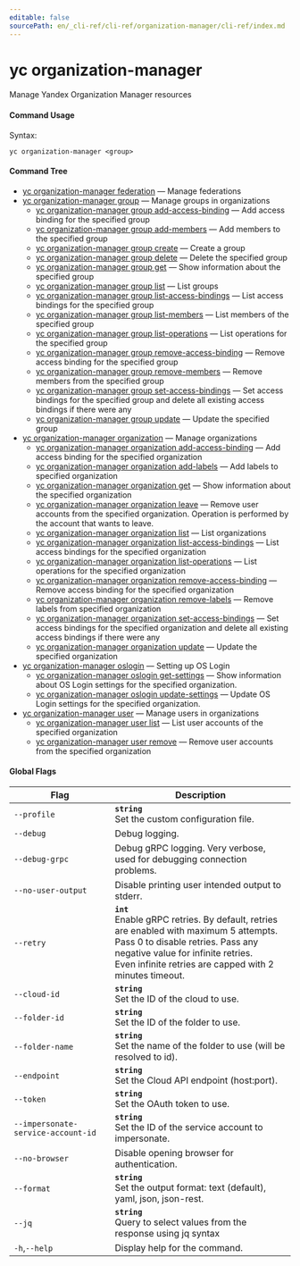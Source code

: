 ```yaml
---
editable: false
sourcePath: en/_cli-ref/cli-ref/organization-manager/cli-ref/index.md
---
```


# yc organization-manager

Manage Yandex Organization Manager resources

#### Command Usage

Syntax: 

`yc organization-manager <group>`

#### Command Tree

- [yc organization-manager federation](federation/index.md) — Manage federations
- [yc organization-manager group](group/index.md) — Manage groups in organizations
	- [yc organization-manager group add-access-binding](group/add-access-binding.md) — Add access binding for the specified group
	- [yc organization-manager group add-members](group/add-members.md) — Add members to the specified group
	- [yc organization-manager group create](group/create.md) — Create a group
	- [yc organization-manager group delete](group/delete.md) — Delete the specified group
	- [yc organization-manager group get](group/get.md) — Show information about the specified group
	- [yc organization-manager group list](group/list.md) — List groups
	- [yc organization-manager group list-access-bindings](group/list-access-bindings.md) — List access bindings for the specified group
	- [yc organization-manager group list-members](group/list-members.md) — List members of the specified group
	- [yc organization-manager group list-operations](group/list-operations.md) — List operations for the specified group
	- [yc organization-manager group remove-access-binding](group/remove-access-binding.md) — Remove access binding for the specified group
	- [yc organization-manager group remove-members](group/remove-members.md) — Remove members from the specified group
	- [yc organization-manager group set-access-bindings](group/set-access-bindings.md) — Set access bindings for the specified group and delete all existing access bindings if there were any
	- [yc organization-manager group update](group/update.md) — Update the specified group
- [yc organization-manager organization](organization/index.md) — Manage organizations
	- [yc organization-manager organization add-access-binding](organization/add-access-binding.md) — Add access binding for the specified organization
	- [yc organization-manager organization add-labels](organization/add-labels.md) — Add labels to specified organization
	- [yc organization-manager organization get](organization/get.md) — Show information about the specified organization
	- [yc organization-manager organization leave](organization/leave.md) — Remove user accounts from the specified organization. Operation is performed by the account that wants to leave.
	- [yc organization-manager organization list](organization/list.md) — List organizations
	- [yc organization-manager organization list-access-bindings](organization/list-access-bindings.md) — List access bindings for the specified organization
	- [yc organization-manager organization list-operations](organization/list-operations.md) — List operations for the specified organization
	- [yc organization-manager organization remove-access-binding](organization/remove-access-binding.md) — Remove access binding for the specified organization
	- [yc organization-manager organization remove-labels](organization/remove-labels.md) — Remove labels from specified organization
	- [yc organization-manager organization set-access-bindings](organization/set-access-bindings.md) — Set access bindings for the specified organization and delete all existing access bindings if there were any
	- [yc organization-manager organization update](organization/update.md) — Update the specified organization
- [yc organization-manager oslogin](oslogin/index.md) — Setting up OS Login
	- [yc organization-manager oslogin get-settings](oslogin/get-settings.md) — Show information about OS Login settings for the specified organization.
	- [yc organization-manager oslogin update-settings](oslogin/update-settings.md) — Update OS Login settings for the specified organization.
- [yc organization-manager user](user/index.md) — Manage users in organizations
	- [yc organization-manager user list](user/list.md) — List user accounts of the specified organization
	- [yc organization-manager user remove](user/remove.md) — Remove user accounts from the specified organization

#### Global Flags

| Flag | Description |
|----|----|
|`--profile`|<b>`string`</b><br/>Set the custom configuration file.|
|`--debug`|Debug logging.|
|`--debug-grpc`|Debug gRPC logging. Very verbose, used for debugging connection problems.|
|`--no-user-output`|Disable printing user intended output to stderr.|
|`--retry`|<b>`int`</b><br/>Enable gRPC retries. By default, retries are enabled with maximum 5 attempts.<br/>Pass 0 to disable retries. Pass any negative value for infinite retries.<br/>Even infinite retries are capped with 2 minutes timeout.|
|`--cloud-id`|<b>`string`</b><br/>Set the ID of the cloud to use.|
|`--folder-id`|<b>`string`</b><br/>Set the ID of the folder to use.|
|`--folder-name`|<b>`string`</b><br/>Set the name of the folder to use (will be resolved to id).|
|`--endpoint`|<b>`string`</b><br/>Set the Cloud API endpoint (host:port).|
|`--token`|<b>`string`</b><br/>Set the OAuth token to use.|
|`--impersonate-service-account-id`|<b>`string`</b><br/>Set the ID of the service account to impersonate.|
|`--no-browser`|Disable opening browser for authentication.|
|`--format`|<b>`string`</b><br/>Set the output format: text (default), yaml, json, json-rest.|
|`--jq`|<b>`string`</b><br/>Query to select values from the response using jq syntax|
|`-h`,`--help`|Display help for the command.|
